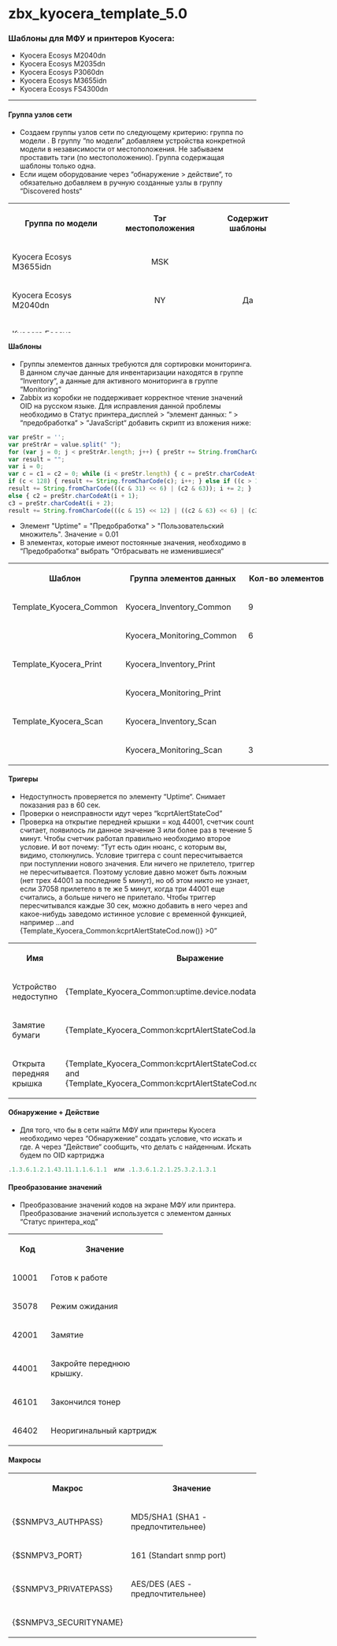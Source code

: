 # zbx_kyocera_template_5.0
### Шаблоны для МФУ и принтеров Kyocera:
* Kyocera Ecosys M2040dn
* Kyocera Ecosys M2035dn
* Kyocera Ecosys P3060dn
* Kyocera Ecosys M3655idn
* Kyocera Ecosys FS4300dn
***
#### Группа узлов сети
* Создаем группы узлов сети по следующему критерию: группа по модели . В группу “по модели” добавляем устройства конкретной модели в независимости от местоположения.  Не забываем проставить тэги (по местоположению). Группа содержащая шаблоны только одна.
* Если ищем оборудование через “обнаружение > действие“, то обязательно добавляем в ручную созданные узлы в группу “Discovered hosts“
<table style="width: 572px; height: 263px;" data-number-column="false">
<tbody>
<tr style="height: 15px;">
<th class="ak-renderer-tableHeader-sortable-column" style="width: 213px; height: 15px;" colspan="1" rowspan="1" data-colwidth="226.67">
<div class="fabric-editor-block-mark sc-ekulBa kTxOpQ" data-align="center">
<p data-renderer-start-pos="434"><strong data-renderer-mark="true">Группа по модели</strong></p>
</div>
</th>
<th class="ak-renderer-tableHeader-sortable-column" style="width: 174px; height: 15px;" colspan="1" rowspan="1" data-colwidth="226.67">
<div class="fabric-editor-block-mark sc-ekulBa kTxOpQ" data-align="center">
<p data-renderer-start-pos="454"><strong data-renderer-mark="true">Тэг местоположения</strong></p>
</div>
</th>
<th class="ak-renderer-tableHeader-sortable-column" style="width: 163px; height: 15px;" colspan="1" rowspan="1" data-colwidth="226.67">
<div class="fabric-editor-block-mark sc-ekulBa kTxOpQ" data-align="center">
<p data-renderer-start-pos="476"><strong data-renderer-mark="true">Содержит шаблоны</strong></p>
</div>
</th>
</tr>
<tr style="height: 46px;">
<td style="width: 213px; height: 46px;" colspan="1" rowspan="1" data-colwidth="226.67">
<div class="fabric-editor-block-mark sc-ekulBa kTxOpQ" data-align="center">
<p data-renderer-start-pos="498">Kyocera Ecosys M3655idn</p>
</div>
</td>
<td style="text-align: center; width: 174px; height: 46px;" colspan="1" rowspan="1" data-colwidth="226.67">
<div class="fabric-editor-block-mark sc-ekulBa kTxOpQ" data-align="center">
<p data-renderer-start-pos="525">MSK</p>
</div>
</td>
<td style="width: 163px; height: 46px;" colspan="1" rowspan="1" data-colwidth="226.67">
<div class="fabric-editor-block-mark sc-ekulBa kTxOpQ" data-align="center">
<p data-renderer-start-pos="532">&nbsp;</p>
</div>
</td>
</tr>
<tr style="height: 46px;">
<td style="width: 213px; height: 46px;" colspan="1" rowspan="1" data-colwidth="226.67">
<div class="fabric-editor-block-mark sc-ekulBa kTxOpQ" data-align="center">
<p data-renderer-start-pos="538">Kyocera Ecosys M2040dn</p>
</div>
</td>
<td style="text-align: center; width: 174px; height: 46px;" colspan="1" rowspan="1" data-colwidth="226.67">
<div class="fabric-editor-block-mark sc-ekulBa kTxOpQ" data-align="center">
<p data-renderer-start-pos="564">NY</p>
</div>
</td>
<td style="width: 163px; height: 46px;" colspan="1" rowspan="1" data-colwidth="226.67">
<div class="fabric-editor-block-mark sc-ekulBa kTxOpQ" data-align="center">
<p style="text-align: center;" data-renderer-start-pos="570">Да</p>
</div>
</td>
</tr>
<tr style="height: 46px;">
<td style="width: 213px; height: 46px;" colspan="1" rowspan="1" data-colwidth="226.67">
<div class="fabric-editor-block-mark sc-ekulBa kTxOpQ" data-align="center">
<p data-renderer-start-pos="576">Kyocera Ecosys M2035dn</p>
</div>
</td>
<td style="text-align: center; width: 174px; height: 46px;" colspan="1" rowspan="1" data-colwidth="226.67">
<div class="fabric-editor-block-mark sc-ekulBa kTxOpQ" data-align="center">
<p data-renderer-start-pos="602">Tai</p>
</div>
</td>
<td style="width: 163px; height: 46px;" colspan="1" rowspan="1" data-colwidth="226.67">
<div class="fabric-editor-block-mark sc-ekulBa kTxOpQ" data-align="center">
<p data-renderer-start-pos="609">&nbsp;</p>
</div>
</td>
</tr>
<tr style="height: 46px;">
<td style="width: 213px; height: 46px;" colspan="1" rowspan="1" data-colwidth="226.67">
<div class="fabric-editor-block-mark sc-ekulBa kTxOpQ" data-align="center">
<p data-renderer-start-pos="615">Kyocera Ecosys P3060dn</p>
</div>
</td>
<td style="width: 174px; height: 46px;" colspan="1" rowspan="1" data-colwidth="226.67">
<div class="fabric-editor-block-mark sc-ekulBa kTxOpQ" data-align="center">
<p data-renderer-start-pos="641">&nbsp;</p>
</div>
</td>
<td style="width: 163px; height: 46px;" colspan="1" rowspan="1" data-colwidth="226.67">
<div class="fabric-editor-block-mark sc-ekulBa kTxOpQ" data-align="center">
<p data-renderer-start-pos="645">&nbsp;</p>
</div>
</td>
</tr>
<tr style="height: 64px;">
<td style="width: 213px; height: 64px;" colspan="1" rowspan="1" data-colwidth="226.67">
<div class="fabric-editor-block-mark sc-ekulBa kTxOpQ" data-align="center">
<p data-renderer-start-pos="651">Kyocera Ecosys FS-4300DN</p>
</div>
</td>
<td style="width: 174px; height: 64px;" colspan="1" rowspan="1" data-colwidth="226.67">&nbsp;</td>
<td style="width: 163px; height: 64px;" colspan="1" rowspan="1" data-colwidth="226.67">&nbsp;</td>
</tr>
</tbody>
</table>

#### Шаблоны
* Группы элементов данных требуются для сортировки мониторинга. В данном случае данные для инвентаризации находятся в группе “Inventory“, а данные для активного мониторинга в группе “Monitoring“
*  Zabbix из коробки не поддерживает корректное чтение значений OID на русском языке. Для исправления данной проблемы необходимо в Статус принтера_дисплей > “элемент данных: ” > “предобработка“ > “JavaScript“ добавить скрипт из вложения ниже: 
```javascript
var preStr = ''; 
var preStrAr = value.split(" "); 
for (var j = 0; j < preStrAr.length; j++) { preStr += String.fromCharCode(parseInt(preStrAr[j], 16)); } 
var result = ""; 
var i = 0; 
var c = c1 = c2 = 0; while (i < preStr.length) { c = preStr.charCodeAt(i); 
if (c < 128) { result += String.fromCharCode(c); i++; } else if ((c > 191) && (c < 224)) { c2 = preStr.charCodeAt(i + 1); 
result += String.fromCharCode(((c & 31) << 6) | (c2 & 63)); i += 2; } 
else { c2 = preStr.charCodeAt(i + 1); 
c3 = preStr.charCodeAt(i + 2); 
result += String.fromCharCode(((c & 15) << 12) | ((c2 & 63) << 6) | (c3 & 63)); i += 3; } } return result;
```
* Элемент "Uptime" = "Предобработка" > "Пользовательский множитель". Значение = 0.01
* В элементах, которые имеют постоянные значения, необходимо в “Предобработка“ выбрать “Отбрасывать не изменившиеся“

<table style="width: 651px;" data-number-column="false">
<tbody>
<tr>
<th class="ak-renderer-tableHeader-sortable-column" style="width: 203px;" colspan="1" rowspan="1" data-colwidth="226.67">
<div class="fabric-editor-block-mark sc-ekulBa kTxOpQ" data-align="center">
<p data-renderer-start-pos="1979"><strong data-renderer-mark="true"> Шаблон</strong></p>
</div>
</th>
<th class="ak-renderer-tableHeader-sortable-column" style="width: 237px;" colspan="1" rowspan="1" data-colwidth="226.67">
<div class="fabric-editor-block-mark sc-ekulBa kTxOpQ" data-align="center">
<p data-renderer-start-pos="1990"><strong data-renderer-mark="true">Группа элементов данных</strong></p>
</div>
</th>
<th class="ak-renderer-tableHeader-sortable-column" style="width: 189px;" colspan="1" rowspan="1" data-colwidth="226.67">
<div class="fabric-editor-block-mark sc-ekulBa kTxOpQ" data-align="center">
<p data-renderer-start-pos="2017"><strong data-renderer-mark="true">Кол-во элементов</strong></p>
</div>
</th>
</tr>
<tr>
<td style="width: 203px;" colspan="1" rowspan="1" data-colwidth="226.67">
<div class="fabric-editor-block-mark sc-ekulBa kTxOpQ" data-align="center">
<p data-renderer-start-pos="2039">Template_Kyocera_Common</p>
</div>
</td>
<td style="width: 237px;" colspan="1" rowspan="1" data-colwidth="226.67">
<div class="fabric-editor-block-mark sc-ekulBa kTxOpQ" data-align="center">
<p data-renderer-start-pos="2066">Kyocera_Inventory_Common</p>
</div>
</td>
<td style="width: 189px;" colspan="1" rowspan="1" data-colwidth="226.67">
<div class="fabric-editor-block-mark sc-ekulBa kTxOpQ" data-align="center">
<p data-renderer-start-pos="2094">9</p>
</div>
</td>
</tr>
<tr>
<td style="width: 203px;" colspan="1" rowspan="1" data-colwidth="226.67">
<div class="fabric-editor-block-mark sc-ekulBa kTxOpQ" data-align="center">
<p data-renderer-start-pos="2101">&nbsp;</p>
</div>
</td>
<td style="width: 237px;" colspan="1" rowspan="1" data-colwidth="226.67">
<div class="fabric-editor-block-mark sc-ekulBa kTxOpQ" data-align="center">
<p data-renderer-start-pos="2105">Kyocera_Monitoring_Common</p>
</div>
</td>
<td style="width: 189px;" colspan="1" rowspan="1" data-colwidth="226.67">
<div class="fabric-editor-block-mark sc-ekulBa kTxOpQ" data-align="center">
<p data-renderer-start-pos="2134">6</p>
</div>
</td>
</tr>
<tr>
<td style="width: 203px;" colspan="1" rowspan="1" data-colwidth="226.67">
<div class="fabric-editor-block-mark sc-ekulBa kTxOpQ" data-align="center">
<p data-renderer-start-pos="2141">Template_Kyocera_Print</p>
</div>
</td>
<td style="width: 237px;" colspan="1" rowspan="1" data-colwidth="226.67">
<div class="fabric-editor-block-mark sc-ekulBa kTxOpQ" data-align="center">
<p data-renderer-start-pos="2167">Kyocera_Inventory_Print</p>
</div>
</td>
<td style="width: 189px;" colspan="1" rowspan="1" data-colwidth="226.67">
<div class="fabric-editor-block-mark sc-ekulBa kTxOpQ" data-align="center">
<p data-renderer-start-pos="2194">&nbsp;</p>
</div>
</td>
</tr>
<tr>
<td style="width: 203px;" colspan="1" rowspan="1" data-colwidth="226.67">
<div class="fabric-editor-block-mark sc-ekulBa kTxOpQ" data-align="center">
<p data-renderer-start-pos="2200">&nbsp;</p>
</div>
</td>
<td style="width: 237px;" colspan="1" rowspan="1" data-colwidth="226.67">
<div class="fabric-editor-block-mark sc-ekulBa kTxOpQ" data-align="center">
<p data-renderer-start-pos="2204">Kyocera_Monitoring_Print</p>
</div>
</td>
<td style="width: 189px;" colspan="1" rowspan="1" data-colwidth="226.67">
<div class="fabric-editor-block-mark sc-ekulBa kTxOpQ" data-align="center">
<p data-renderer-start-pos="2232">&nbsp;</p>
</div>
</td>
</tr>
<tr>
<td style="width: 203px;" colspan="1" rowspan="1" data-colwidth="226.67">
<div class="fabric-editor-block-mark sc-ekulBa kTxOpQ" data-align="center">
<p data-renderer-start-pos="2238">Template_Kyocera_Scan</p>
</div>
</td>
<td style="width: 237px;" colspan="1" rowspan="1" data-colwidth="226.67">
<div class="fabric-editor-block-mark sc-ekulBa kTxOpQ" data-align="center">
<p data-renderer-start-pos="2263">Kyocera_Inventory_Scan</p>
</div>
</td>
<td style="width: 189px;" colspan="1" rowspan="1" data-colwidth="226.67">
<div class="fabric-editor-block-mark sc-ekulBa kTxOpQ" data-align="center">
<p data-renderer-start-pos="2289">&nbsp;</p>
</div>
</td>
</tr>
<tr>
<td style="width: 203px;" colspan="1" rowspan="1" data-colwidth="226.67">
<div class="fabric-editor-block-mark sc-ekulBa kTxOpQ" data-align="center">
<p data-renderer-start-pos="2295">&nbsp;</p>
</div>
</td>
<td style="width: 237px;" colspan="1" rowspan="1" data-colwidth="226.67">
<div class="fabric-editor-block-mark sc-ekulBa kTxOpQ" data-align="center">
<p data-renderer-start-pos="2299">Kyocera_Monitoring_Scan</p>
</div>
</td>
<td style="width: 189px;" colspan="1" rowspan="1" data-colwidth="226.67">
<div class="fabric-editor-block-mark sc-ekulBa kTxOpQ" data-align="center">
<p data-renderer-start-pos="2326">3</p>
</div>
</td>
</tr>
</tbody>
</table>

#### Тригеры
* Недоступность проверяется по элементу “Uptime“. Снимает показания раз в 60 сек.
* Проверки о неисправности идут через “kcprtAlertStateCod”
* Проверка на открытие передней крышки = код 44001, счетчик count считает, появилось ли данное значение 3 или более раз в течение 5 минут. Чтобы счетчик работал правильно необходимо второе условие. И вот почему: “Тут есть один нюанс, с которым вы, видимо, столкнулись. Условие триггера с count пересчитывается при поступлении нового значения. Ели ничего не прилетело, триггер не пересчитывается. Поэтому условие давно может быть ложным (нет трех 44001 за последние 5 минут), но об этом никто не узнает, если 37058 прилетело в те же 5 минут, когда три 44001 еще считались, а больше ничего не прилетало. Чтобы триггер пересчитывался каждые 30 сек, можно добавить в него через and какое-нибудь заведомо истинное условие с временной функцией, например ...and {Template_Kyocera_Common:kcprtAlertStateCod.now()} >0”

<table data-number-column="false">
<tbody>
<tr>
<th class="ak-renderer-tableHeader-sortable-column" colspan="1" rowspan="1" data-colwidth="287">
<div class="fabric-editor-block-mark sc-ekulBa kTxOpQ" data-align="center">
<p data-renderer-start-pos="3305"><strong data-renderer-mark="true">Имя</strong></p>
</div>
</th>
<th class="ak-renderer-tableHeader-sortable-column" colspan="1" rowspan="1" data-colwidth="473">
<div class="fabric-editor-block-mark sc-ekulBa kTxOpQ" data-align="center">
<p data-renderer-start-pos="3312"><strong data-renderer-mark="true">Выражение</strong></p>
</div>
</th>
</tr>
<tr>
<td colspan="1" rowspan="1" data-colwidth="287">
<div class="fabric-editor-block-mark sc-ekulBa kTxOpQ" data-align="center">
<p data-renderer-start-pos="3327">Устройство недоступно</p>
</div>
</td>
<td colspan="1" rowspan="1" data-colwidth="473">
<div class="fabric-editor-block-mark sc-ekulBa kTxOpQ" data-align="center">
<p data-renderer-start-pos="3352">{Template_Kyocera_Common:uptime.device.nodata(30m)}=1</p>
</div>
</td>
</tr>
<tr>
<td colspan="1" rowspan="1" data-colwidth="287">
<div class="fabric-editor-block-mark sc-ekulBa kTxOpQ" data-align="center">
<p data-renderer-start-pos="3411">Замятие бумаги</p>
</div>
</td>
<td colspan="1" rowspan="1" data-colwidth="473">
<div class="fabric-editor-block-mark sc-ekulBa kTxOpQ" data-align="center">
<p data-renderer-start-pos="3429">{Template_Kyocera_Common:kcprtAlertStateCod.last()}=42001</p>
</div>
</td>
</tr>
<tr>
<td colspan="1" rowspan="1" data-colwidth="287">
<div class="fabric-editor-block-mark sc-ekulBa kTxOpQ" data-align="center">
<p data-renderer-start-pos="3492">Открыта передняя крышка</p>
</div>
</td>
<td colspan="1" rowspan="1" data-colwidth="473">
<div class="fabric-editor-block-mark sc-ekulBa kTxOpQ" data-align="center">
<p data-renderer-start-pos="3519">{Template_Kyocera_Common:kcprtAlertStateCod.count(5m,44001)}&gt;=3<br />and<br />{Template_Kyocera_Common:kcprtAlertStateCod.now()}&gt;0</p>
</div>
</td>
</tr>
</tbody>
</table>

#### Обнаружение + Действие
*  Для того, что бы в сети найти МФУ или принтеры Kyocera необходимо через “Обнаружение“ создать условие, что искать и где. А через “Действие“ сообщить, что делать с найденным. Искать будем по OID картриджа

```javascript
.1.3.6.1.2.1.43.11.1.1.6.1.1  или .1.3.6.1.2.1.25.3.2.1.3.1
```
#### Преобразование значений

* Преобразование значений кодов на экране МФУ или принтера. Преобразование значений используется с элементом данных “Статус принтера_код”

<table style="width: 314px;" data-number-column="false">
<tbody>
<tr>
<th class="ak-renderer-tableHeader-sortable-column" style="width: 64px;" colspan="1" rowspan="1" data-colwidth="340">
<div class="fabric-editor-block-mark sc-dfVpRl gOpNBi" data-align="center">
<p data-renderer-start-pos="4117"><strong data-renderer-mark="true">Код</strong></p>
</div>
</th>
<th class="ak-renderer-tableHeader-sortable-column" style="width: 234px;" colspan="1" rowspan="1" data-colwidth="340">
<div class="fabric-editor-block-mark sc-dfVpRl gOpNBi" data-align="center">
<p data-renderer-start-pos="4124"><strong data-renderer-mark="true">Значение</strong></p>
</div>
</th>
</tr>
<tr>
<td style="width: 64px;" colspan="1" rowspan="1" data-colwidth="340">
<p data-renderer-start-pos="4138">10001</p>
</td>
<td style="width: 234px;" colspan="1" rowspan="1" data-colwidth="340">
<p data-renderer-start-pos="4147">Готов к работе</p>
</td>
</tr>
<tr>
<td style="width: 64px;" colspan="1" rowspan="1" data-colwidth="340">
<p data-renderer-start-pos="4167">35078</p>
</td>
<td style="width: 234px;" colspan="1" rowspan="1" data-colwidth="340">
<p data-renderer-start-pos="4176">Режим ожидания</p>
</td>
</tr>
<tr>
<td style="width: 64px;" colspan="1" rowspan="1" data-colwidth="340">
<p data-renderer-start-pos="4236">42001</p>
</td>
<td style="width: 234px;" colspan="1" rowspan="1" data-colwidth="340">
<p data-renderer-start-pos="4245">Замятие</p>
</td>
</tr>
<tr>
<td style="width: 64px;" colspan="1" rowspan="1" data-colwidth="340">
<p data-renderer-start-pos="4196">44001</p>
</td>
<td style="width: 234px;" colspan="1" rowspan="1" data-colwidth="340">
<p data-renderer-start-pos="4205">Закройте переднюю крышку.</p>
</td>
</tr>
<tr>
<td style="width: 64px;" colspan="1" rowspan="1" data-colwidth="340">
<p data-renderer-start-pos="4258">46101</p>
</td>
<td style="width: 234px;" colspan="1" rowspan="1" data-colwidth="340">
<p data-renderer-start-pos="4267">Закончился тонер</p>
</td>
</tr>
<tr>
<td style="width: 64px;" colspan="1" rowspan="1" data-colwidth="340">
<p data-renderer-start-pos="4289">46402</p>
</td>
<td style="width: 234px;" colspan="1" rowspan="1" data-colwidth="340">
<p data-renderer-start-pos="4298">Неоригинальный картридж</p>
</td>
</tr>
</tbody>
</table>

#### Макросы 
<table data-number-column="false">
<tbody>
<tr>
<th class="ak-renderer-tableHeader-sortable-column" colspan="1" rowspan="1" data-colwidth="340">
<p data-renderer-start-pos="4446"><strong data-renderer-mark="true">Макрос</strong></p>
</th>
<th class="ak-renderer-tableHeader-sortable-column" colspan="1" rowspan="1" data-colwidth="340">
<p data-renderer-start-pos="4456"><strong data-renderer-mark="true">Значение</strong></p>
</th>
</tr>
<tr>
<td colspan="1" rowspan="1" data-colwidth="340">
<p data-renderer-start-pos="4470">{$SNMPV3_AUTHPASS}</p>
</td>
<td colspan="1" rowspan="1" data-colwidth="340">
<p data-renderer-start-pos="4492">MD5/SHA1 (SHA1 - предпочтительнее)</p>
</td>
</tr>
<tr>
<td colspan="1" rowspan="1" data-colwidth="340">
<p data-renderer-start-pos="4532">{$SNMPV3_PORT}</p>
</td>
<td colspan="1" rowspan="1" data-colwidth="340">
<p data-renderer-start-pos="4550">161 (Standart snmp port)</p>
</td>
</tr>
<tr>
<td colspan="1" rowspan="1" data-colwidth="340">
<p data-renderer-start-pos="4580">{$SNMPV3_PRIVATEPASS}</p>
</td>
<td colspan="1" rowspan="1" data-colwidth="340">
<p data-renderer-start-pos="4605">AES/DES (AES - предпочтительнее)</p>
</td>
</tr>
<tr>
<td colspan="1" rowspan="1" data-colwidth="340">
<p data-renderer-start-pos="4643">{$SNMPV3_SECURITYNAME}</p>
</td>
<td colspan="1" rowspan="1" data-colwidth="340">
<p data-renderer-start-pos="4669">&nbsp;</p>
</td>
</tr>
</tbody>
</table>
